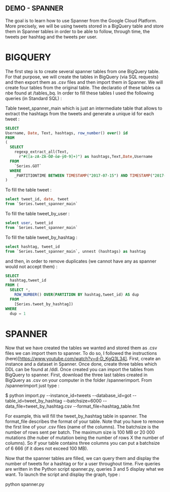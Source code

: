 ## DEMO - SPANNER

The goal is to learn how to use Spanner from the Google Cloud Platform. More precisely, we will be using tweets stored in a BigQuery table and store them in Spanner tables in order to be able to follow, through time, the tweets per hashtag and the tweets per user.

# BIGQUERY

The first step is to create several spanner tables from one BigQuery table. For that purpose, we will create the tables in BigQuery (via SQL requests) and then export them as .csv files and then import them in Spanner. We will create four tables from the original table. The declaratio of these tables ca nbe found at /tables_bq. In order to fill these tables I used the following queries (in Standard SQL) : 

Table tweet_spanner_main which is just an intermediate table that allows to extract the hashtags from the tweets and generate a unique id for each tweet :
```sql
SELECT 
Username, Date, Text, hashtags, row_number() over() id
FROM 
(
  SELECT
    regexp_extract_all(Text,
      r"#([a-zA-ZÀ-ÖØ-öø-ÿ0-9]+)") as hashtags,Text,Date,Username 
  FROM
    `Series.GOT`
  WHERE
    _PARTITIONTIME BETWEEN TIMESTAMP("2017-07-15") AND TIMESTAMP("2017-08-28")
)
```
To fill the table tweet :
```sql
select tweet_id, date, tweet
from `Series.tweet_spanner_main` 
```
To fill the table tweet_by_user :
```sql
select user, tweet_id
from `Series.tweet_spanner_main` 
```
To fill the table tweet_by_hashtag :
```sql
select hashtag, tweet_id
from `Series.tweet_spanner_main`, unnest (hashtags) as hashtag
```
and then, in order to remove duplicates (we cannot have any as spanner would not accept them) :
```sql
SELECT
  hashtag,tweet_id
FROM (
  SELECT *,
    ROW_NUMBER() OVER(PARTITION BY hashtag,tweet_id) AS dup
  FROM
    [Series.tweet_by_hashtag])
WHERE
  dup = 1
```
# SPANNER

Now that we have created the tables we wanted and stored them as .csv files we can import them to spanner. To do so, I followed the instructions (here)[https://www.youtube.com/watch?v=d-D_KgQ3L34].
First, create an instance and a dataset in Spanner. Once done, create three tables which DDL can be found at /ddl. Once created you can import the tables from BigQuery to spanner. First, download the three last tables created in BigQuery as .csv on your computer in the folder /spannerimport. From /spannerimport just type :

$ python import.py --instance_id=tweets --database_id=got --table_id=tweet_by_hashtag --batchsize=6000 --data_file=tweet_by_hashtag.csv --format_file=hashtag_table.fmt

For example, this will fill the tweet_by_hashtag table in spanner. The format_file describes the format of your table. Note that you have to remove the first line of your .csv files (name of the columns). The batchsize is the number of rows sent per batch. The maximum size is 100 MB or 20 000 mutations (the nuber of mutation being the number of rows X the number of columns). So if your table contains three columns you can put a batchsize of 6 666 (if it does not exceed 100 MB).

Now that the spanner tables are filled, we can query them and display the number of tweets for a hashtag or for a user throughout time. Five queries are written in the Python script spanner.py, queries 3 and 5 display what we want. To launch the script and display the graph, type :

python spanner.py
